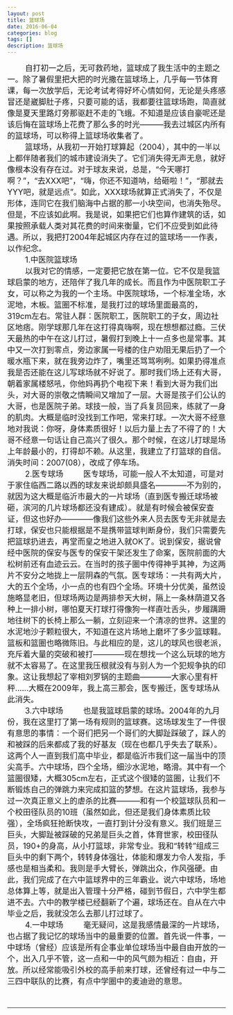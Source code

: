 ```yaml
---
layout: post
title: 篮球场
date: 2016-06-04
categories: blog
tags: []
description: 篮球场
---
```

<font size="4">
&emsp;&emsp;
自打初一之后，无可救药地，篮球成了我生活中的主题之一。除了暑假里把大把的时光撒在篮球场上，几乎每一节体育课，每一次放学后，无论考试考得好坏心情如何，无论是头疼感冒还是崴脚肚子疼，只要可能的话，我都要往篮球场跑，简直就像是夏天里路灯旁那驱赶不走的飞蛾。不知道是应该自豪呢还是该后悔在篮球场上花费了那么多的时光———我去过城区内所有的篮球场，可以称得上篮球场收集者了。<br/>
&emsp;&emsp;
篮球场，从我初一开始打球算起（2004），其中的一半以上都伴随者我们的城市建设消失了。它们消失得无声无息，就好像根本没有存在过。对于球友来说，总是，“今天哪打啊？”，“去XXX吧”，“嗨，你还不知道呐，给砸啦！”，“那就去YYY吧，就是远点”。如此，XXX球场就算正式消失了，不仅是形体，连同它在我们脑海中占据的那一小块空间，也消失殆尽。但是，不应该如此啊。我是说，如果把它们也算作建筑的话，如果按照承载人类对其花费的时间来衡量，它们不应受到如此待遇。所以，我把打2004年起城区内存在过的篮球场一一作表，以作纪念。<br/>
&emsp;&emsp;
1.中医院篮球场<br/>
&emsp;&emsp;
以我对它的情感，一定要把它放在第一位。它不仅是我篮球启蒙的地方，还陪伴了我几年的成长。而且作为中医院职工子女，可以称之为我的一个主场。中医院球场，一个标准全场，水泥地，木板。篮圈不标准，是我打过的球场里面最高的，319cm左右。常驻人群：医院职工，医院职工的子女，周边社区地痞。刚学球那几年在这打得真嗨啊，现在想想都过瘾。三伏天最热的中午在这儿打过，暑假打到晚上十一点多也是常事。其中又一次打到零点，旁边家属一号楼的住户劝阻无果后扔了一个暖水瓶下来，就在我旁边炸了，嘴里还骂骂咧咧。如果扔得准点我是否还能在这儿写球场就不好说了。那时我们场上还有大哥，朝着家属楼怒吼，你他妈再扔个电视下来！看到大哥为我们出头，对大哥的崇敬之情瞬间又增加了一层。大哥是孩子们公认的大哥，也是医院子弟。球技一般，当了兵复员回来，练就了一身的肌肉。大概是临时没找到工作吧，常来打球。一次大哥不经意地对我说：你呀，身体素质很好！以后力量上去了不得了的！大哥不经意一句话让自己高兴了很久。那个时候，在这儿打球是场上年龄最小的，打得却不赖。从这里，我建立了打篮球的自信。消失时间：2007(08），改成了停车场。<br/>
&emsp;&emsp;
2.医专球场
&emsp;&emsp;
医专球场，可能一般人不太知道，可是对于家住临西二路以西的球友来说却颇具盛名————不为别的，就因为这大概是临沂市最大的一片球场（直到医专搬迁球场被砸，滨河的几片球场都还没有建成）。就是有时候会被保安查证，但这也好办————像我们这些外来人员去医专无非就是去打球，保安也只能根据是不是携带篮球判断身份，我们只需要先把篮球扔进去，再堂而皇之地进入就OK了。说到保安，据说曾经中医院的保安与医专的保安干架还发生了命案，医院前面的大松树前还有血迹云云。在当时的孩子圈中传得神乎其神，为这两片不安分之地拢上一层阴森的气氛。医专球场：一共有两大片，大的五个全场，小一点的也有四个全场。环境十分优美，虽然设施略显老旧，但球场两边是两排参天大树，隔上一条林荫道又各种上一排小树，哪怕夏天打球打得像狗一样直吐舌头，步履蹒跚地往树下的长椅上那么一躺，立刻迎来一个清凉的世界。这里的水泥地沙子颗粒很大，不知道在这片场地上磨坏了多少篮球鞋。篮板和篮圈也略微陈旧。与此相应的是，这儿的球风也很老派，充斥着大量的突破和被打————现在想找一个这么玩球的地方就不太容易了。在这里我压根就没有与别人为一个犯规争执的印象。这让我想起了宰相刘罗锅的主题曲————大家心里有杆秤......大概在2009年，我上高三那会，医专搬迁，医专球场从此消失。<br/>
&emsp;&emsp;
3.六中球场
&emsp;&emsp;
也是我篮球启蒙的球场。2004年的九月份，我在这里打了第一场有规则的篮球赛。这场球发生了一件很有意思的事情：一个哥们把另一个哥们的大脚趾踩破了，踩人的和被踩的后来都成了我的好基友（现在也都几乎失去了联系）。这两个人一直到我们高中毕业，都是临沂市我们这一届当中的顶尖高手。六中球场，四个全场，细沙水泥地，略滑。其中有一个篮圈很矮，大概305cm左右，正式这个很矮的篮圈，让我们不断锻炼自己的弹跳力来完成扣篮的梦想。在这片篮球场，我参与过一次真正意义上的虐杀的比赛———和有一个校篮球队员和一个校田径队员的10班（虽然如此，但还是我们身体素质比较强），全场疯狂抢断快攻，一直打到计分没有意义。我们班是三巨头，大脚趾被踩破的兄弟是巨头之首，体育世家，校田径队员，190+的身高，从小打篮球，非常专业。我和“转转”组成三巨头中的剩下两个，转转身体强壮，体能和爆发力令人发指，手感也是相当柔和。我则是手大臂长，弹跳出众，作风强硬。由此，我们完成了在六中篮球界中的三年霸业。说六中球场，场地总体算上等，就是出入管理十分严格，碰到节假日，六中学生都进不去。六中的教学楼已经翻新了个遍，球场还在。自从在六中毕业之后，我就没怎么去那儿打过球了。<br/>
&emsp;&emsp;
4.一中球场
&emsp;&emsp;
毫无疑问，这是我感情最深的一片球场，也占据了我记忆的球场当中的最重要的位置。首先说一件事，一中球场（曾经）应该是所有企事业单位球场当中最自由开放的一个，出入几乎不管，这一点和一中的风气颇为相近：自由，开放。所以经常能吸引外校的高手前来打球，还曾经有过一中与二三四中联队的比赛，有点中学圈中的麦迪逊的意思。

&emsp;&emsp;
&emsp;&emsp;
&emsp;&emsp;
&emsp;&emsp;
&emsp;&emsp;
</font>


---


